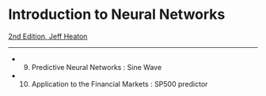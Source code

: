 # Introduction to Neural Networks

[2nd Edition, Jeff Heaton](https://github.com/jeffheaton/jeffheaton-book-code/tree/master/JavaIntroNeuralNetworkEdition2)
<hr/>

* 09. Predictive Neural Networks : Sine Wave
* 10. Application to the Financial Markets : SP500 predictor

